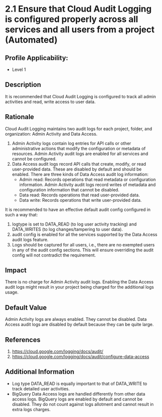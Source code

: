 # 2.1 Ensure that Cloud Audit Logging is configured properly across all services and all users from a project (Automated)

## Profile Applicability:

- Level 1

## Description

It is recommended that Cloud Audit Logging is configured to track all admin activities and read, write access to user data.

## Rationale

Cloud Audit Logging maintains two audit logs for each project, folder, and organization: Admin Activity and Data Access.
1. Admin Activity logs contain log entries for API calls or other administrative actions that modify the configuration or metadata of resources. Admin Activity audit logs are enabled for all services and cannot be configured.
2. Data Access audit logs record API calls that create, modify, or read user-provided data. These are disabled by default and should be enabled.
   There are three kinds of Data Access audit log information:
    - Admin read: Records operations that read metadata or configuration information. Admin Activity audit logs record writes of metadata and configuration information that cannot be disabled.
    - Data read: Records operations that read user-provided data.
    - Data write: Records operations that write user-provided data.
   
It is recommended to have an effective default audit config configured in such a way that:
1. logtype is set to DATA_READ (to log user activity tracking) and DATA_WRITES (to log changes/tampering to user data).
2. audit config is enabled for all the services supported by the Data Access audit logs feature.
3. Logs should be captured for all users, i.e., there are no exempted users in any of the audit config sections. This will ensure overriding the audit config will not contradict the requirement.

## Impact

There is no charge for Admin Activity audit logs. Enabling the Data Access audit logs might result in your project being charged for the additional logs usage.

## Default Value

Admin Activity logs are always enabled. They cannot be disabled. Data Access audit logs are disabled by default because they can be quite large.

## References

1. https://cloud.google.com/logging/docs/audit/
2. https://cloud.google.com/logging/docs/audit/configure-data-access

## Additional Information

 - Log type DATA_READ is equally important to that of DATA_WRITE to track detailed user activities.
 - BigQuery Data Access logs are handled differently from other data access logs. BigQuery logs are enabled by default and cannot be disabled. They do not count against logs allotment and cannot result in extra logs charges.